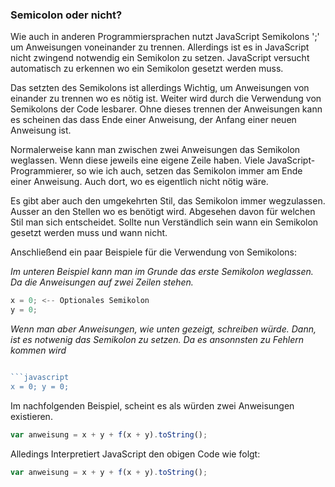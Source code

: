 ### Semicolon oder nicht?

Wie auch in anderen Programmiersprachen nutzt JavaScript Semikolons ';' um Anweisungen voneinander zu trennen. Allerdings ist es in JavaScript nicht zwingend notwendig ein Semikolon zu setzen. JavaScript versucht automatisch zu erkennen wo ein Semikolon gesetzt werden muss.

Das setzten des Semikolons ist allerdings Wichtig, um Anweisungen von einander zu trennen wo es nötig ist. Weiter wird durch die Verwendung von Semikolons der Code lesbarer. Ohne dieses trennen der Anweisungen kann es scheinen das dass Ende einer Anweisung, der Anfang einer neuen Anweisung ist.

Normalerweise kann man zwischen zwei Anweisungen das Semikolon weglassen. Wenn diese jeweils eine eigene Zeile haben. Viele JavaScript-Programmierer, so wie ich auch, setzen das Semikolon immer am Ende einer Anweisung. Auch dort, wo es eigentlich nicht nötig wäre.

Es gibt aber auch den umgekehrten Stil, das Semikolon immer wegzulassen. Ausser an den Stellen wo es benötigt wird. Abgesehen davon für welchen Stil man sich entscheidet. Sollte nun Verständlich sein wann ein Semikolon gesetzt werden muss und wann nicht.

Anschließend ein paar Beispiele für die Verwendung von Semikolons:

_Im unteren Beispiel kann man im Grunde das erste Semikolon weglassen. Da die Anweisungen auf zwei Zeilen stehen._

```javascript
x = 0; <-- Optionales Semikolon
y = 0;
```

_Wenn man aber Anweisungen, wie unten gezeigt, schreiben würde._
_Dann, ist es notwenig das Semikolon zu setzen. Da es ansonnsten zu Fehlern kommen wird_

````javascript

```javascript
x = 0; y = 0;
````

Im nachfolgenden Beispiel, scheint es als würden zwei Anweisungen existieren.

```javascript
var anweisung = x + y + f(x + y).toString();
```

Alledings Interpretiert JavaScript den obigen Code wie folgt:

```javascript
var anweisung = x + y + f(x + y).toString();
```
